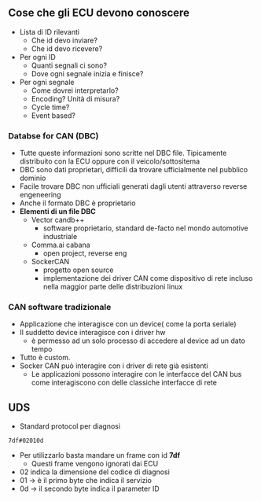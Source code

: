 ## Cose che gli ECU devono conoscere
- Lista di ID rilevanti
	- Che id devo inviare?
	- Che id devo ricevere?
- Per ogni ID
	- Quanti segnali ci sono?
	- Dove ogni segnale inizia e finisce?
- Per ogni segnale
	- Come dovrei interpretarlo?
	- Encoding? Unità di misura?
	- Cycle time?
	- Event based?
### Databse for CAN (DBC)
- Tutte queste informazioni sono scritte nel DBC file. Tipicamente distribuito con la ECU oppure con il veicolo/sottositema
- DBC sono dati proprietari, difficili da trovare ufficialmente nel pubblico dominio
- Facile trovare DBC non ufficiali generati dagli utenti attraverso reverse engeneering
- Anche il formato DBC è proprietario
- **Elementi di un file DBC**
	- Vector candb++
		- software proprietario, standard de-facto nel mondo automotive industriale
	- Comma.ai cabana
		- open project, reverse eng
	- SockerCAN
		- progetto open source
		- implementazione dei driver CAN come dispositivo di rete incluso nella maggior parte delle distribuzioni linux
### CAN software tradizionale
- Applicazione che interagisce con un device( come la porta seriale)
- Il suddetto device interagisce con i driver hw
	- è permesso ad un solo processo di accedere al device ad un dato tempo
- Tutto è custom.
- Socker CAN può interagire con i driver di rete già esistenti
	- Le applicazioni possono interagire con le interfacce del CAN bus come interagiscono con delle classiche interfacce di rete
## UDS
- Standard protocol per diagnosi
```
7df#02010d
```
- Per utilizzarlo basta mandare un frame con id **7df**
	- Questi frame vengono ignorati dai ECU
- 02 indica la dimensione del codice di diagnosi
- 01 -> è il primo byte che indica il servizio
- 0d -> il secondo byte indica il parameter ID